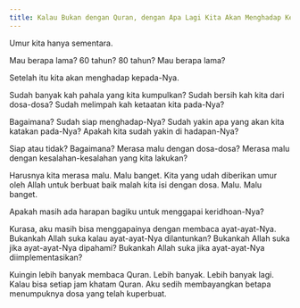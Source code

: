 ```yaml
---
title: Kalau Bukan dengan Quran, dengan Apa Lagi Kita Akan Menghadap Kepada-Nya?
---
```


Umur kita hanya sementara.

Mau berapa lama? 60 tahun? 80 tahun? Mau berapa lama?

Setelah itu kita akan menghadap kepada-Nya.

Sudah banyak kah pahala yang kita kumpulkan? Sudah bersih kah kita dari dosa-dosa? Sudah melimpah kah ketaatan kita pada-Nya?

Bagaimana? Sudah siap menghadap-Nya? Sudah yakin apa yang akan kita katakan pada-Nya? Apakah kita sudah yakin di hadapan-Nya?

Siap atau tidak? Bagaimana? Merasa malu dengan dosa-dosa? Merasa malu dengan kesalahan-kesalahan yang kita lakukan?

Harusnya kita merasa malu. Malu banget. Kita yang udah diberikan umur oleh Allah untuk berbuat baik malah kita isi dengan dosa. Malu. Malu banget.

Apakah masih ada harapan bagiku untuk menggapai keridhoan-Nya?

Kurasa, aku masih bisa menggapainya dengan membaca ayat-ayat-Nya. Bukankah Allah suka kalau ayat-ayat-Nya dilantunkan? Bukankah Allah suka jika ayat-ayat-Nya dipahami? Bukankah Allah suka jika ayat-ayat-Nya diimplementasikan?

Kuingin lebih banyak membaca Quran. Lebih banyak. Lebih banyak lagi. Kalau bisa setiap jam khatam Quran. Aku sedih membayangkan betapa menumpuknya dosa yang telah kuperbuat.